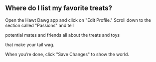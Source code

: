 ## Where do I list my favorite treats?

Open the Hawt Dawg app and click on "Edit Profile."
Scroll down to the section called "Passions" and tell
 
potential mates and friends all about the treats and toys
 
that make your tail wag.
 
When you’re done, click "Save Changes" to show the world.
 
